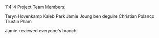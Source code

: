 114-4
Project Team Members:

Taryn Hovenkamp 
Kaleb Park 
Jamie Joung 
ben deguire 
Christian Polanco 
Trustin Pham

Jamie-reviewed everyone's branch.